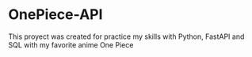 # OnePiece-API
 This proyect was created for practice my skills with Python, FastAPI and SQL with my favorite anime One Piece
